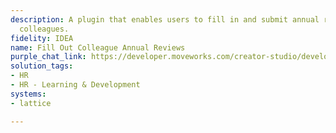 ```yaml
---
description: A plugin that enables users to fill in and submit annual reviews for
  colleagues.
fidelity: IDEA
name: Fill Out Colleague Annual Reviews
purple_chat_link: https://developer.moveworks.com/creator-studio/developer-tools/purple-chat-builder/?workspace=%7B%22title%22%3A%22My+Workspace%22%2C%22botSettings%22%3A%7B%22name%22%3A%22%22%2C%22imageUrl%22%3A%22%22%7D%2C%22mocks%22%3A%5B%7B%22id%22%3A3030%2C%22title%22%3A%22New+Mock%22%2C%22transcript%22%3A%7B%22messages%22%3A%5B%7B%22from%22%3A%22USER%22%2C%22text%22%3A%22I+need+to+complete+my+annual+review+for+Alex+in+Lattice.%22%7D%2C%7B%22from%22%3A%22ANNOTATION%22%2C%22text%22%3A%22Collects+feedback+details+for+Lattice+review+submission%22%7D%2C%7B%22from%22%3A%22BOT%22%2C%22text%22%3A%22%3Cp%3EGreat%2C+let%27s+get+started+on+Alex%27s+review.+How+would+you+rate+Alex%27s+overall+performance+this+year%3F%3Cbr%3E%3C%2Fp%3E%22%7D%2C%7B%22from%22%3A%22USER%22%2C%22text%22%3A%22%3Cp%3EThey%27ve+been+exceptional.%3Cbr%3E%3C%2Fp%3E%22%7D%2C%7B%22from%22%3A%22BOT%22%2C%22text%22%3A%22%3Cp%3EWhat+are+the+key+strengths+that+Alex+exhibited%3F%3Cbr%3E%3C%2Fp%3E%22%7D%2C%7B%22from%22%3A%22USER%22%2C%22text%22%3A%22%3Cp%3EAlex+has+shown+great+leadership+skills+and+adaptability+in+dynamic+situations.%3Cbr%3E%3C%2Fp%3E%22%7D%2C%7B%22from%22%3A%22BOT%22%2C%22text%22%3A%22%3Cp%3EDo+you+have+any+suggestions+for+Alex%27s+improvement+areas%3F%3Cbr%3E%3C%2Fp%3E%22%7D%2C%7B%22from%22%3A%22USER%22%2C%22text%22%3A%22%3Cp%3EImproving+technical+skills+in+data+analysis+would+be+beneficial.%3Cbr%3E%3C%2Fp%3E%22%7D%2C%7B%22from%22%3A%22BOT%22%2C%22text%22%3A%22%3Cp%3EAny+additional+comments+you%27d+like+to+include%3F%3Cbr%3E%3C%2Fp%3E%22%7D%2C%7B%22from%22%3A%22USER%22%2C%22text%22%3A%22%3Cp%3ENo%2C+that+covers+it.%3Cbr%3E%3C%2Fp%3E%22%7D%2C%7B%22from%22%3A%22BOT%22%2C%22text%22%3A%22%3Cp%3EPlease+review+the+submission+for+Alex%27s+annual+review.%3Cbr%3E%3C%2Fp%3E%22%2C%22cards%22%3A%5B%7B%22title%22%3A%22%3Cp%3EAnnual+Review+Submission%3Cbr%3E%3C%2Fp%3E%22%2C%22text%22%3A%22%3Cp%3E%3Cb%3EOverall+Performance%3A%3C%2Fb%3E+Exceptional%3Cbr%3E%3Cb%3EKey+Strengths%3A%3C%2Fb%3E+Leadership+skills+and+adaptability%3Cbr%3E%3Cb%3EImprovement+Areas%3A%3C%2Fb%3E+Technical+skills+in+data+analysis%3Cbr%3E%3Cb%3EAdditional+Comments%3A%3C%2Fb%3E+None%3Cbr%3E%3C%2Fp%3E%22%2C%22buttons%22%3A%5B%7B%22style%22%3A%22PRIMARY%22%2C%22text%22%3A%22Submit+to+Lattice%22%7D%2C%7B%22text%22%3A%22Edit+Details%22%7D%2C%7B%22text%22%3A%22Cancel%22%7D%5D%7D%5D%7D%5D%2C%22settings%22%3A%7B%22colorStyle%22%3A%22LIGHT%22%2C%22startTime%22%3A%2211%3A43%2BAM%22%2C%22defaultPerson%22%3A%22GWEN%22%2C%22editable%22%3Atrue%2C%22botName%22%3A%22%22%2C%22botImageUrl%22%3A%22%22%7D%7D%7D%5D%7D
solution_tags:
- HR
- HR - Learning & Development
systems:
- lattice

---
```

